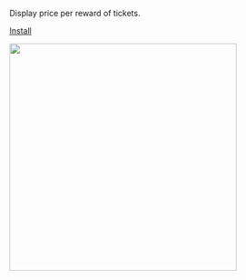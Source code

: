 Display price per reward of tickets.  

[Install](https://github.com/nagaogn/price_per_reward/raw/main/price_per_reward.user.js)  

<img src="https://github.com/user-attachments/assets/1e4d85d9-a433-4f22-aafc-656120bda4f8" width="400px">
